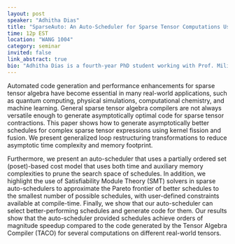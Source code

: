 ```yaml
---
layout: post
speaker: "Adhitha Dias"
title: "SparseAuto: An Auto-Scheduler for Sparse Tensor Computations Using Recursive Loop Nest Restructuring (OOPSLA 2024 Practice talk)"
time: 12p EST
location: "WANG 1004"
category: seminar
invited: false
link_abstract: true
bio: "Adhitha Dias is a fourth-year PhD student working with Prof. Milind Kulkarni. He works on compiler transformations for sparse tensor algebra."
---
```

Automated code generation and performance enhancements for sparse tensor algebra have become essential
in many real-world applications, such as quantum computing, physical simulations, computational chemistry,
and machine learning. General sparse tensor algebra compilers are not always versatile enough to generate
asymptotically optimal code for sparse tensor contractions. This paper shows how to generate asymptotically
better schedules for complex sparse tensor expressions using kernel fission and fusion. We present generalized
loop restructuring transformations to reduce asymptotic time complexity and
memory footprint.

Furthermore, we present an auto-scheduler that uses a partially ordered set (poset)-based cost model that
uses both time and auxiliary memory complexities to prune the search space of schedules. In addition, we
highlight the use of Satisfiability Module Theory (SMT) solvers in sparse auto-schedulers to approximate the
Pareto frontier of better schedules to the smallest number of possible schedules, with user-defined constraints
available at compile-time. Finally, we show that our auto-scheduler can select better-performing schedules
and generate code for them. Our results show that the auto-scheduler provided schedules achieve orders of magnitude speedup compared to the code generated by the Tensor Algebra Compiler (TACO) for several
computations on different real-world tensors.
